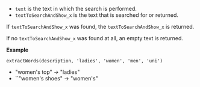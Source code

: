 - `text` is the text in which the search is performed.
- `textToSearchAndShow_x` is the text that is searched for or returned.

If `textToSearchAndShow_x` was found, the `textToSearchAndShow_x` is returned.

If no `textToSearchAndShow_x` was found at all, an empty text is returned.

**Example**


`extractWords(description,
'ladies',
'women',
'men',
'uni')`

- "women's top" &#8594; "ladies"
- ``"women's shoes" &#8594; "women's"
